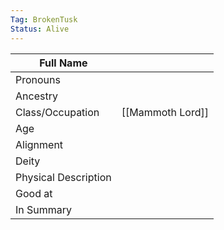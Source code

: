```yaml
---
Tag: BrokenTusk
Status: Alive
---
```

| Full Name            |                  |
| -------------------- | ---------------- |
| Pronouns             |                  |
| Ancestry             |                  |
| Class/Occupation     | [[Mammoth Lord]] |
| Age                  |                  |
| Alignment            |                  |
| Deity                |                  |
| Physical Description |                  |
| Good at              |                  |
| In Summary           |                  |


